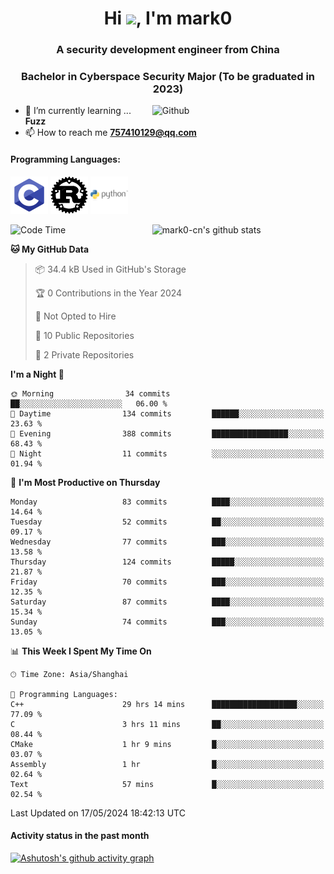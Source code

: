 <h1 align="center">Hi <img src="https://raw.githubusercontent.com/iampavangandhi/iampavangandhi/master/gifs/Hi.gif" width="30px">, I'm mark0</h1>

<h3 align="center">A security development engineer from China</h3>
<h3 align="center">Bachelor in Cyberspace Security Major (To be graduated in 2023)</h3>

<img width="55%" align="right" alt="Github" src="https://raw.githubusercontent.com/onimur/.github/master/.resources/git-header.svg" />

<!-- - 🔭 I’m currently working on **vKarma Webapp** -->
<!-- - 💬 Ask me about ... **Web Develpoment** -->
<!-- - 😄 Employement ... **Open for intern opportunities** -->
<!-- - ⚡ Fun fact ... **Anime**❤ -->
- 🌱 I’m currently learning ... **Fuzz**
- 📫 How to reach me **757410129@qq.com**
<!-- - 📨 Or reach me **757410129@qq.com** -->

<h4>Programming Languages: </h4>
<p align="left">
 <img style="margin: auto;" src="https://raw.githubusercontent.com/sachinverma53121/sachinverma53121/master/icons/c.png" alt=c width="60" height="60"/>
 <img style="margin: auto;" src="https://raw.githubusercontent.com/mark0-cn/blog_img/master/img/202309031232124.png" alt=cplusplus width="60" height="60"/>
 <img style="margin: auto;" src="https://raw.githubusercontent.com/sachinverma53121/sachinverma53121/master/icons/python.png" alt=python width="60" height="60"/>
</p>


<img width="55%" align="right" alt="mark0-cn's github stats" src="https://github-readme-stats.vercel.app/api?username=mark0-cn&show_icons=true&hide_border=true" />

<!--START_SECTION:waka-->
![Code Time](http://img.shields.io/badge/Code%20Time-2%2C024%20hrs%2023%20mins-blue)

**🐱 My GitHub Data** 

> 📦 34.4 kB Used in GitHub's Storage 
 > 
> 🏆 0 Contributions in the Year 2024
 > 
> 🚫 Not Opted to Hire
 > 
> 📜 10 Public Repositories 
 > 
> 🔑 2 Private Repositories 
 > 
**I'm a Night 🦉** 

```text
🌞 Morning                34 commits          ██░░░░░░░░░░░░░░░░░░░░░░░   06.00 % 
🌆 Daytime                134 commits         ██████░░░░░░░░░░░░░░░░░░░   23.63 % 
🌃 Evening                388 commits         █████████████████░░░░░░░░   68.43 % 
🌙 Night                  11 commits          ░░░░░░░░░░░░░░░░░░░░░░░░░   01.94 % 
```
📅 **I'm Most Productive on Thursday** 

```text
Monday                   83 commits          ████░░░░░░░░░░░░░░░░░░░░░   14.64 % 
Tuesday                  52 commits          ██░░░░░░░░░░░░░░░░░░░░░░░   09.17 % 
Wednesday                77 commits          ███░░░░░░░░░░░░░░░░░░░░░░   13.58 % 
Thursday                 124 commits         █████░░░░░░░░░░░░░░░░░░░░   21.87 % 
Friday                   70 commits          ███░░░░░░░░░░░░░░░░░░░░░░   12.35 % 
Saturday                 87 commits          ████░░░░░░░░░░░░░░░░░░░░░   15.34 % 
Sunday                   74 commits          ███░░░░░░░░░░░░░░░░░░░░░░   13.05 % 
```


📊 **This Week I Spent My Time On** 

```text
🕑︎ Time Zone: Asia/Shanghai

💬 Programming Languages: 
C++                      29 hrs 14 mins      ███████████████████░░░░░░   77.09 % 
C                        3 hrs 11 mins       ██░░░░░░░░░░░░░░░░░░░░░░░   08.44 % 
CMake                    1 hr 9 mins         █░░░░░░░░░░░░░░░░░░░░░░░░   03.07 % 
Assembly                 1 hr                █░░░░░░░░░░░░░░░░░░░░░░░░   02.64 % 
Text                     57 mins             █░░░░░░░░░░░░░░░░░░░░░░░░   02.54 % 
```


 Last Updated on 17/05/2024 18:42:13 UTC
<!--END_SECTION:waka-->

<h4>Activity status in the past month</h4>

[![Ashutosh's github activity graph](https://github-readme-activity-graph.vercel.app/graph?username=mark0-cn&theme=dracula)](https://github.com/ashutosh00710/github-readme-activity-graph)

<!--
**mark0-cn/mark0-cn** is a ✨ _special_ ✨ repository because its `README.md` (this file) appears on your GitHub profile.

Here are some ideas to get you started:

- 🔭 I’m currently working on ...
- 🌱 I’m currently learning ...
- 👯 I’m looking to collaborate on ...
- 🤔 I’m looking for help with ...
- 💬 Ask me about ...
- 📫 How to reach me: ...
- 😄 Pronouns: ...
- ⚡ Fun fact: ...
-->
